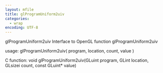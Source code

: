 ```yaml
---
layout: mfile
title: glProgramUniform2uiv
categories:
  - wrap
encoding: UTF-8
---
```


glProgramUniform2uiv  Interface to OpenGL function glProgramUniform2uiv

usage:  glProgramUniform2uiv( program, location, count, value )

C function:  void glProgramUniform2uiv(GLuint program, GLint location, GLsizei count, const GLuint\* value)
